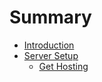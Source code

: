 # Summary

* [Introduction](README.md)
* [Server Setup](chapter1.md)
   * [Get Hosting](get_hosting.md)


